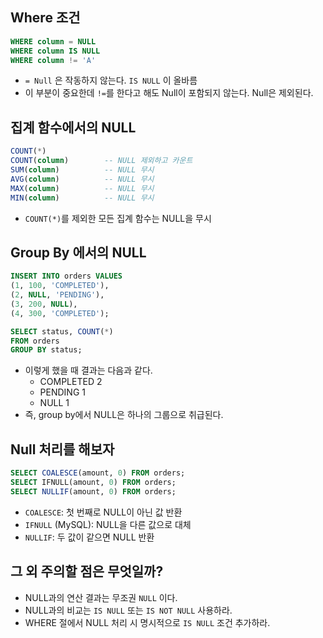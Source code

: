 ## Where 조건

```sql
WHERE column = NULL
WHERE column IS NULL
WHERE column != 'A'
```

- `= Null` 은 작동하지 않는다. `IS NULL` 이 올바름
- 이 부분이 중요한데 `!=`를 한다고 해도 Null이 포함되지 않는다. Null은 제외된다.

## 집계 함수에서의 NULL

```sql
COUNT(*)
COUNT(column)        -- NULL 제외하고 카운트
SUM(column)          -- NULL 무시
AVG(column)          -- NULL 무시
MAX(column)          -- NULL 무시
MIN(column)          -- NULL 무시
```

- `COUNT(*)`를 제외한 모든 집계 함수는 NULL을 무시

## Group By 에서의 NULL

```sql
INSERT INTO orders VALUES
(1, 100, 'COMPLETED'),
(2, NULL, 'PENDING'),
(3, 200, NULL),
(4, 300, 'COMPLETED');

SELECT status, COUNT(*)
FROM orders
GROUP BY status;
```

- 이렇게 했을 때 결과는 다음과 같다.
    - COMPLETED 2
    - PENDING 1
    - NULL 1
- 즉, group by에서 NULL은 하나의 그룹으로 취급된다.

## Null 처리를 해보자

```sql
SELECT COALESCE(amount, 0) FROM orders;
SELECT IFNULL(amount, 0) FROM orders;
SELECT NULLIF(amount, 0) FROM orders;
```

- `COALESCE`: 첫 번째로 NULL이 아닌 값 반환
- `IFNULL` (MySQL): NULL을 다른 값으로 대체
- `NULLIF`: 두 값이 같으면 NULL 반환

## 그 외 주의할 점은 무엇일까?

- NULL과의 연산 결과는 무조권 `NULL` 이다.
- NULL과의 비교는 `IS NULL` 또는 `IS NOT NULL` 사용하라.
- WHERE 절에서 NULL 처리 시 명시적으로 `IS NULL` 조건 추가하라.